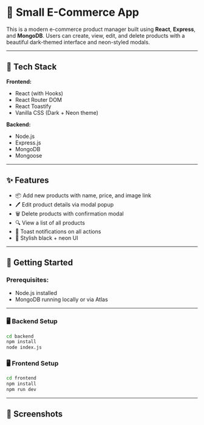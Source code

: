 # 🛒 Small E-Commerce App

This is a modern e-commerce product manager built using **React**, **Express**, and **MongoDB**. Users can create, view, edit, and delete products with a beautiful dark-themed interface and neon-styled modals.

---

## 🔧 Tech Stack

**Frontend:**
- React (with Hooks)
- React Router DOM
- React Toastify
- Vanilla CSS (Dark + Neon theme)

**Backend:**
- Node.js
- Express.js
- MongoDB
- Mongoose

---

## ✨ Features

- 📦 Add new products with name, price, and image link
- 🖊️ Edit product details via modal popup
- 🗑️ Delete products with confirmation modal
- 🔍 View a list of all products
- 🔔 Toast notifications on all actions
- 🎨 Stylish black + neon UI

---

## 🚀 Getting Started

### Prerequisites:
- Node.js installed
- MongoDB running locally or via Atlas

---

### 🖥️ Backend Setup

```bash
cd backend
npm install
node index.js

```

### 🖥️ Frontend Setup

```bash
cd frontend
npm install
npm run dev
```
---

## 📸 Screenshots



